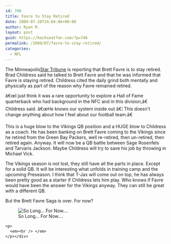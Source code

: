 ```yaml
---
id: 746
title: Favre to Stay Retired
date: 2009-07-28T14:04:06+00:00
author: Ryan M.
layout: post
guid: https://backseatfan.com/?p=746
permalink: /2009/07/favre-to-stay-retired/
categories:
  - NFL
---
```


<div class="entry">
  <p>
    The Minneapolis<a href="http://blogs.startribune.com/vikingsblog/?p=3077">Star Tribune</a> is reporting that Brett Favre is to stay retired.  Brad Childress said he talked to Brett Favre and that he was informed that Favre is staying retired. Childress cited the daily grind both mentally and physically as part of the reason why Favre remained retired.
  </p>

  <p>
    â€œI just think it was a rare opportunity to explore a Hall of Fame quarterback who had background in the NFC and in this division,â€ Childress said. â€œHe knows our system inside out â€¦ This doesn't change anything about how I feel about our football team.â€
  </p>

  <p>
    This is a huge blow to the Vikings QB position and a HUGE blow to Childress as a coach. He has been banking on Brett Favre coming to the Vikings since he retired from the Green Bay Packers, well re-retired, then un-retired, then retired again. Anyway. It will now be a QB battle between Sage Rosenfels and Tarvaris Jackson. Maybe Childress will try to save his job by throwing in Michael Vick.
  </p>

  <p>
    The Vikings season is not lost, they still have all the parts in place. Except for a solid QB. It will be interesting what unfolds in training camp and the upcoming Preseason. I think that T-Jax will come out on top, he has always been pretty good as a starter if Childress lets him play. Who knows if Favre would have been the answer for the Vikings anyway. They can still be great with a different QB.
  </p>

  <p>
    But the Brett Favre Saga is over. For now?
  </p>

  <p style="text-align: center;">
    <figure id="attachment_752" style="width: 386px" class="wp-caption alignnone"><img class="size-full wp-image-752" title="Favre" src="/images/2009/07/favre.jpg" alt="So Long... For Now...." width="386" height="346" srcset="/images/2009/07/favre.jpg 552w, /images/2009/07/favre-300x268.jpg 300w" sizes="(max-width: 386px) 100vw, 386px" /><figcaption class="wp-caption-text">So Long... For Now....</figcaption></figure>

    <p>
      <em><br /> </em>
    </p></div>

